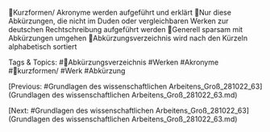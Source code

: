 Kurzformen/ Akronyme werden aufgeführt und erklärt
Nur diese Abkürzungen, die nicht im Duden oder vergleichbaren Werken zur 
deutschen Rechtschreibung aufgeführt werden
Generell sparsam mit Abkürzungen umgehen
Abkürzungsverzeichnis wird nach den Kürzeln alphabetisch sortiert

   Tags & Topics:
   #Abkürzungsverzeichnis
   #Werken
   #Akronyme
   #kurzformen/
   #Werk
   #Abkürzung

[Previous: #Grundlagen des wissenschaftlichen Arbeitens_Groß_281022_63](Grundlagen des wissenschaftlichen Arbeitens_Groß_281022_63.md)

[Next: #Grundlagen des wissenschaftlichen Arbeitens_Groß_281022_63](Grundlagen des wissenschaftlichen Arbeitens_Groß_281022_63.md)